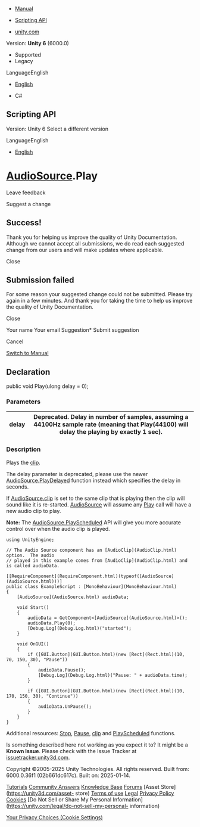 [ ]()

  * [Manual](../Manual/index.html)
  * [Scripting API](../ScriptReference/index.html)

  * [unity.com](https://unity.com/)

Version: **Unity 6** (6000.0)

  * Supported
  * Legacy

LanguageEnglish

  * [English]()

  * C#

[ ](https://docs.unity3d.com)

## Scripting API

Version: Unity 6 Select a different version

LanguageEnglish

  * [English]()

#  [AudioSource](AudioSource.html).Play

Leave feedback

Suggest a change

## Success!

Thank you for helping us improve the quality of Unity Documentation. Although
we cannot accept all submissions, we do read each suggested change from our
users and will make updates where applicable.

Close

## Submission failed

For some reason your suggested change could not be submitted. Please <a>try
again</a> in a few minutes. And thank you for taking the time to help us
improve the quality of Unity Documentation.

Close

Your name Your email Suggestion* Submit suggestion

Cancel

[Switch to Manual](../Manual/class-AudioSource.html "Go to AudioSource
Component in the Manual")

## Declaration

public void Play(ulong delay = 0);

### Parameters

delay | Deprecated. Delay in number of samples, assuming a 44100Hz sample rate (meaning that Play(44100) will delay the playing by exactly 1 sec).  
---|---  
  
### Description

Plays the [clip](AudioSource-clip.html).

The delay parameter is deprecated, please use the newer
[AudioSource.PlayDelayed](AudioSource.PlayDelayed.html) function instead which
specifies the delay in seconds.  
  
If [AudioSource.clip](AudioSource-clip.html) is set to the same clip that is
playing then the clip will sound like it is re-started.
[AudioSource](AudioSource.html) will assume any [Play](AudioSource.Play.html)
call will have a new audio clip to play.  
  
**Note:** The [AudioSource.PlayScheduled](AudioSource.PlayScheduled.html) API
will give you more accurate control over when the audio clip is played.

    
    
    using UnityEngine;  
      
    // The Audio Source component has an [AudioClip](AudioClip.html) option.  The audio
    // played in this example comes from [AudioClip](AudioClip.html) and is called audioData.  
      
    [[RequireComponent](RequireComponent.html)(typeof([AudioSource](AudioSource.html)))]
    public class ExampleScript : [MonoBehaviour](MonoBehaviour.html)
    {
        [AudioSource](AudioSource.html) audioData;  
      
        void Start()
        {
            audioData = GetComponent<[AudioSource](AudioSource.html)>();
            audioData.Play(0);
            [Debug.Log](Debug.Log.html)("started");
        }  
      
        void OnGUI()
        {
            if ([GUI.Button](GUI.Button.html)(new [Rect](Rect.html)(10, 70, 150, 30), "Pause"))
            {
                audioData.Pause();
                [Debug.Log](Debug.Log.html)("Pause: " + audioData.time);
            }  
      
            if ([GUI.Button](GUI.Button.html)(new [Rect](Rect.html)(10, 170, 150, 30), "Continue"))
            {
                audioData.UnPause();
            }
        }
    }
    

Additional resources: [Stop](AudioSource.Stop.html),
[Pause](AudioSource.Pause.html), [clip](AudioSource-clip.html) and
[PlayScheduled](AudioSource.PlayScheduled.html) functions.

Is something described here not working as you expect it to? It might be a
**Known Issue**. Please check with the Issue Tracker at
[issuetracker.unity3d.com](https://issuetracker.unity3d.com).

Copyright ©2005-2025 Unity Technologies. All rights reserved. Built from:
6000.0.36f1 (02b661dc617c). Built on: 2025-01-14.

[Tutorials](https://unity3d.com/learn) [Community
Answers](https://answers.unity3d.com) [Knowledge
Base](https://support.unity3d.com/hc/en-us)
[Forums](https://forum.unity3d.com) [Asset Store](https://unity3d.com/asset-
store) [Terms of use](https://docs.unity3d.com/Manual/TermsOfUse.html)
[Legal](https://unity.com/legal) [Privacy
Policy](https://unity.com/legal/privacy-policy)
[Cookies](https://unity.com/legal/cookie-policy) [Do Not Sell or Share My
Personal Information](https://unity.com/legal/do-not-sell-my-personal-
information)

[Your Privacy Choices (Cookie Settings)](javascript:void\(0\);)


